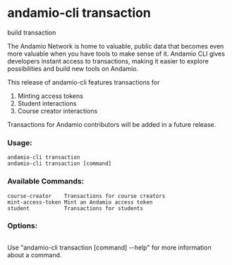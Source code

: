 # andamio-cli transaction
build transaction

The Andamio Network is home to valuable, public data that becomes even 
more valuable when you have tools to make sense of it. Andamio CLI gives 
developers instant access to transactions, making it easier to explore possibilities
and build new tools on Andamio.

This release of andamio-cli features transactions for
1. Minting access tokens
2. Student interactions
3. Course creator interactions

Transactions for Andamio contributors will be added in a future release.
  

### Usage:
```
andamio-cli transaction
andamio-cli transaction [command]
```

### Available Commands:
```
course-creator    Transactions for course creators
mint-access-token Mint an Andamio access token
student           Transactions for students
```

### Options:
```

```

Use "andamio-cli transaction [command] --help" for more information about a command.

